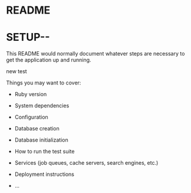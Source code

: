 # README


# SETUP--

This README would normally document whatever steps are necessary to get the
application up and running.

new test 

Things you may want to cover:

* Ruby version

* System dependencies

* Configuration

* Database creation

* Database initialization

* How to run the test suite

* Services (job queues, cache servers, search engines, etc.)

* Deployment instructions

* ...
